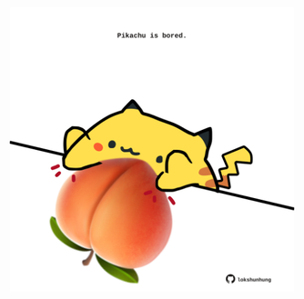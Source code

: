 <!-- built at 17/11/2022, 13:11:15 UTC -->
<p align="center">
  <img width="500" height="500" src="./ReadmeImage.svg">
</p>
